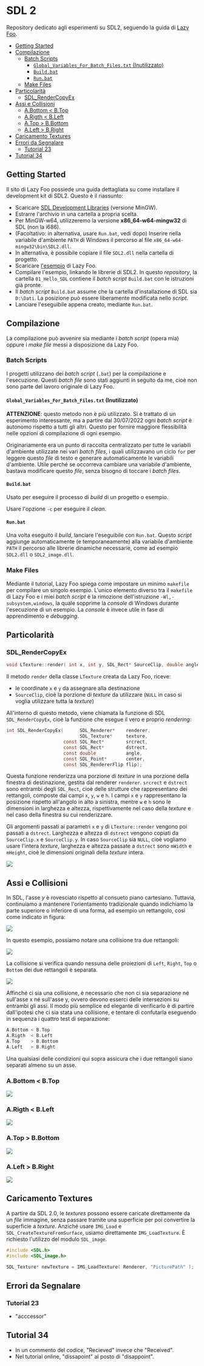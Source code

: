 <!-- omit in toc -->
# SDL 2

Repository dedicato agli esperimenti su SDL2, seguendo la guida di [Lazy Foo](https://lazyfoo.net/tutorials/SDL/index.php).

- [Getting Started](#getting-started)
- [Compilazione](#compilazione)
  - [Batch Scripts](#batch-scripts)
    - [`Global_Variables_For_Batch_Files.txt` (Inutilizzato)](#global_variables_for_batch_filestxt-inutilizzato)
    - [`Build.bat`](#buildbat)
    - [`Run.bat`](#runbat)
  - [Make Files](#make-files)
- [Particolarità](#particolarità)
  - [SDL_RenderCopyEx](#sdl_rendercopyex)
- [Assi e Collisioni](#assi-e-collisioni)
  - [A.Bottom < B.Top](#abottom--btop)
  - [A.Rigth  < B.Left](#arigth---bleft)
  - [A.Top    > B.Bottom](#atop-----bbottom)
  - [A.Left   > B.Right](#aleft----bright)
- [Caricamento Textures](#caricamento-textures)
- [Errori da Segnalare](#errori-da-segnalare)
  - [Tutorial 23](#tutorial-23)
- [Tutorial 34](#tutorial-34)


## Getting Started

Il sito di Lazy Foo possiede una guida dettagliata su come installare il development kit di SDL2. Questo è il riassunto:

- Scaricare [SDL Development Libraries](http://libsdl.org/download-2.0.php) (versione MinGW).
- Estrarre l'archivio in una cartella a propria scelta.
- Per MinGW-w64, utilizzeremo la versione **x86_64-w64-mingw32** di SDL (non la i686).
- (Facoltativo: in alternativa, usare `Run.bat`, vedi dopo) Inserire nella variabile d'ambiente `PATH` di Windows il percorso al file `x86_64-w64-mingw32\bin\SDL2.dll`.
- In alternativa, è possibile copiare il file `SDL2.dll` nella cartella di progetto.
- Scaricare [l'esempio](https://lazyfoo.net/tutorials/SDL/01_hello_SDL/01_hello_SDL.zip) di Lazy Foo.
- Compilare l'esempio, linkando le librerie di SDL2. In questo *repository*, la cartella `01_Hello_SDL` contiene il *batch script* `Build.bat` con le istruzioni già pronte.
- Il *batch script* `Build.bat` assume che la cartella d'installazione di SDL sia `D:\Dati`. La posizione può essere liberamente modificata nello *script*.
- Lanciare l'eseguibile appena creato, mediante `Run.bat`.

## Compilazione

La compilazione può avvenire sia mediante i *batch script* (opera mia) oppure i *make file* messi a disposizione da Lazy Foo.

### Batch Scripts

I progetti utilizzano dei *batch script* (`.bat`) per la compilazione e l'esecuzione. Questi *batch file* sono stati aggiunti in seguito da me, cioè non sono parte del lavoro originale di Lazy Foo.

#### `Global_Variables_For_Batch_Files.txt` (Inutilizzato)

**ATTENZIONE**: questo metodo non è più utilizzato. Si è trattato di un esperimento interessante, ma a partire dal 30/07/2022 ogni *batch script* è autonomo rispetto a tutti gli altri. Questo per fornire maggiore flessibilità nelle opzioni di compilazione di ogni esempio.

Originariamente era un punto di raccolta centralizzato per tutte le variabili d'ambiente utilizzate nei vari *batch files*, i quali utilizzavano un ciclo `for` per leggere questo *file* di testo e generare automaticamente le variabili d'ambiente. Utile perché se occorreva cambiare una variabile d'ambiente, bastava modificare questo *file*, senza bisogno di toccare i *batch files*.

#### `Build.bat`

Usato per eseguire il processo di *build* di un progetto o esempio.

Usare l'opzione `-c` per eseguire il *clean*.

#### `Run.bat`

Una volta eseguito il *build*, lanciare l'eseguibile con `Run.bat`. Questo *script* aggiunge automaticamente (e temporaneamente) alla variabile d'ambiente `PATH` il percorso alle librerie dinamiche necessarie, come ad esempio `SDL2.dll` o `SDL2_image.dll`.

### Make Files

Mediante il tutorial, Lazy Foo spiega come impostare un minimo `makefile` per compilare un singolo esempio. L'unico elemento diverso tra il `makefile` di Lazy Foo e i miei *batch script* è la rimozione dell'istruzione `-Wl,-subsystem,windows`, la quale sopprime la *console* di Windows durante l'esecuzione di un esempio. La *console* è invece utile in fase di apprendimento e *debugging*.


## Particolarità


### SDL_RenderCopyEx

```c
void LTexture::render( int x, int y, SDL_Rect* SourceClip, double angle, SDL_Point* center, SDL_RendererFlip flip )
```

Il metodo `render` della classe `LTexture` creata da Lazy Foo, riceve:
  - le coordinate `x` e `y` da assegnare alla destinazione
  - `SourceClip`, cioè la porzione di *texture* da utilizzare (`NULL` in caso si voglia utilizzare tutta la *texture*)

All'interno di questo metodo, viene chiamata la funzione di SDL `SDL_RenderCopyEx`, cioè la funzione che esegue il vero e proprio *rendering*:

```c
int SDL_RenderCopyEx(      SDL_Renderer*    renderer,
                           SDL_Texture*     texture,
                     const SDL_Rect*        srcrect,
                     const SDL_Rect*        dstrect,
                     const double           angle,
                     const SDL_Point*       center,
                     const SDL_RendererFlip flip);
```

Questa funzione renderizza una porzione di *texture* in una porzione della finestra di destinazione, gestita dal renderer `renderer`.
`srcrect` e `dstrect` sono entrambi degli `SDL_Rect`, cioè delle strutture che rappresentano dei rettangoli, composte dai campi `x`, `y`, `w` e `h`. I campi `x` e `y` rappresentano la posizione rispetto all'angolo in alto a sinistra, mentre `w` e `h` sono le dimensioni in larghezza e altezza, rispettivamente nel caso della *texture* e nel caso della finestra su cui renderizzare.

Gli argomenti passati ai parametri `x` e `y` di `LTexture::render` vengono poi passati a `dstrect`. Larghezza e altezza di `dstrect` vengono copiati da `SourceClip.x` e `SourceClip.y`. In caso `SourceClip` sia `NULL`, cioè vogliamo usare l'intera *texture*, larghezza e altezza passate a `dstrect` sono `mWidth` e `mHeight`, cioè le dimensioni originali della *texture* intera.

![](Docs/SDL_RenderCopyEx.svg)

## Assi e Collisioni

In SDL, l'asse $y$ è rovesciato rispetto al consueto piano cartesiano. Tuttavia, continuiamo a mantenere l'orientamento tradizionale quando indichiamo la parte superiore o inferiore di una forma, ad esempio un rettangolo, così come indicato in figura:

![](Docs/SDL_Axes.svg)

In questo esempio, possiamo notare una collisione tra due rettangoli:

![](Docs/SDL_Collisions.svg)

La collisione si verifica quando nessuna delle proiezioni di `Left`, `Right`, `Top` o `Bottom` dei due rettangoli è separata.

![](Docs/SDL_Collisions_Projections.svg)

Affinché ci sia una collisione, è necessario che non ci sia separazione né sull'asse x né sull'asse y, ovvero devono esserci delle intersezioni su entrambi gli assi. Il modo più semplice ed elegante di verificarlo è di partire dall'ipotesi che ci sia stata una collisione, e tentare di confutarla eseguendo in sequenza i quattro test di separazione:

```cpp
A.Bottom < B.Top
A.Rigth  < B.Left
A.Top    > B.Bottom
A.Left   > B.Right
```

Una qualsiasi delle condizioni qui sopra assicura che i due rettangoli siano separati almeno su un asse.

### A.Bottom < B.Top

![](Docs/SDL_Collisions_Avoided_ABottomLessBTop.svg)

### A.Rigth  < B.Left

![](Docs/SDL_Collisions_Avoided_ARightLessBLeft.svg)

### A.Top    > B.Bottom
![](Docs/SDL_Collisions_Avoided_ATopGreaterBBottom.svg)

### A.Left   > B.Right
![](Docs/SDL_Collisions_Avoided_ALeftGreaterBRight.svg)

## Caricamento Textures

A partire da SDL 2.0, le *textures* possono essere caricate direttamente da un *file* immagine, senza passare tramite una superficie per poi convertire la superficie a *texture*. Anziché usare `IMG_Load` e `SDL_CreateTextureFromSurface`, usiamo direttamente `IMG_LoadTexture`. È richiesto l'utilizzo del modulo `SDL_image`.

```cpp
#include <SDL.h>
#include <SDL_image.h>

SDL_Texture* newTexture = IMG_LoadTexture( Renderer, "PicturePath" );
```

## Errori da Segnalare

### Tutorial 23

- "acccessor"

## Tutorial 34

- In un commento del codice, "Recieved" invece che "Received".
- Nel tutorial online, "dissapoint" al posto di "disappoint".
